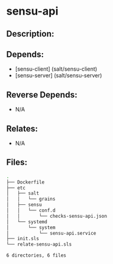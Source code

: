 # sensu-api

## Description:



## Depends:

  -  [sensu-client] (salt/sensu-client)
  -  [sensu-server] (salt/sensu-server)

## Reverse Depends:

  -  N/A

## Relates:

  -  N/A

## Files:

```bash
.
├── Dockerfile
├── etc
│   ├── salt
│   │   └── grains
│   ├── sensu
│   │   └── conf.d
│   │       └── checks-sensu-api.json
│   └── systemd
│       └── system
│           └── sensu-api.service
├── init.sls
└── relate-sensu-api.sls

6 directories, 6 files
```
